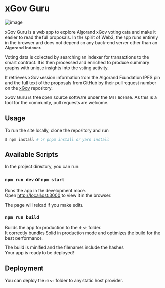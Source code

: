 # xGov Guru

![image](https://i.ibb.co/hHj68Mx/xgov-guru-1200x630.png)

xGov Guru is a web app to explore Algorand xGov voting data and make it easier to read the full proposals. In the spirit of Web3, the app runs entirely in the browser and does not depend on any back-end server other than an Algorand Indexer.

Voting data is collected by searching an indexer for transactions to the smart contract. It is then processed and enriched to produce summary graphs with unique insights into the voting activity.

It retrieves xGov session information from the Algorand Foundation IPFS pin and the full text of the proposals from GitHub by their pull request number on the [xGov](https://github.com/algorandfoundation/xGov) repository.

xGov Guru is free open source software under the MIT license. As this is a tool for the community, pull requests are welcome.

## Usage

To run the site locally, clone the repository and run

```bash
$ npm install # or pnpm install or yarn install
```

## Available Scripts

In the project directory, you can run:

### `npm run dev` or `npm start`

Runs the app in the development mode.<br>
Open [http://localhost:3000](http://localhost:3000) to view it in the browser.

The page will reload if you make edits.<br>

### `npm run build`

Builds the app for production to the `dist` folder.<br>
It correctly bundles Solid in production mode and optimizes the build for the best performance.

The build is minified and the filenames include the hashes.<br>
Your app is ready to be deployed!

## Deployment

You can deploy the `dist` folder to any static host provider.
